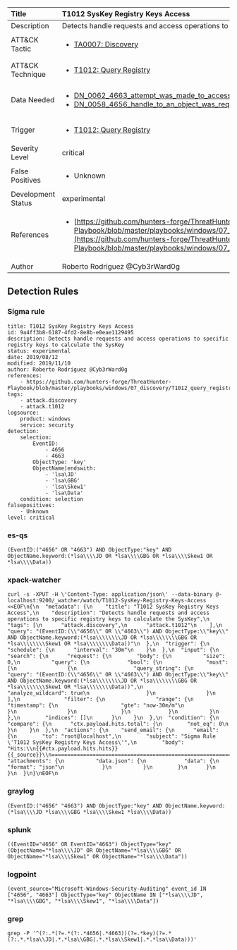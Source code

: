 | Title                | T1012 SysKey Registry Keys Access                                                                                                                                                 |
|:---------------------|:------------------------------------------------------------------------------------------------------------------------------------------------------------|
| Description          | Detects handle requests and access operations to specific registry keys to calculate the SysKey                                                                                                                                           |
| ATT&amp;CK Tactic    |  <ul><li>[TA0007: Discovery](https://attack.mitre.org/tactics/TA0007)</li></ul>  |
| ATT&amp;CK Technique | <ul><li>[T1012: Query Registry](https://attack.mitre.org/techniques/T1012)</li></ul>  |
| Data Needed          | <ul><li>[DN_0062_4663_attempt_was_made_to_access_an_object](../Data_Needed/DN_0062_4663_attempt_was_made_to_access_an_object.md)</li><li>[DN_0058_4656_handle_to_an_object_was_requested](../Data_Needed/DN_0058_4656_handle_to_an_object_was_requested.md)</li></ul>  |
| Trigger              | <ul><li>[T1012: Query Registry](../Triggers/T1012.md)</li></ul>  |
| Severity Level       | critical |
| False Positives      | <ul><li>Unknown</li></ul>  |
| Development Status   | experimental |
| References           | <ul><li>[https://github.com/hunters-forge/ThreatHunter-Playbook/blob/master/playbooks/windows/07_discovery/T1012_query_registry/syskey_registry_keys_access.md](https://github.com/hunters-forge/ThreatHunter-Playbook/blob/master/playbooks/windows/07_discovery/T1012_query_registry/syskey_registry_keys_access.md)</li></ul>  |
| Author               | Roberto Rodriguez @Cyb3rWard0g |


## Detection Rules

### Sigma rule

```
title: T1012 SysKey Registry Keys Access
id: 9a4ff3b8-6187-4fd2-8e8b-e0eae1129495
description: Detects handle requests and access operations to specific registry keys to calculate the SysKey
status: experimental
date: 2019/08/12
modified: 2019/11/10
author: Roberto Rodriguez @Cyb3rWard0g
references:
    - https://github.com/hunters-forge/ThreatHunter-Playbook/blob/master/playbooks/windows/07_discovery/T1012_query_registry/syskey_registry_keys_access.md
tags:
    - attack.discovery
    - attack.t1012
logsource:
    product: windows
    service: security
detection:
    selection:
        EventID:
            - 4656
            - 4663
        ObjectType: 'key'
        ObjectName|endswith:
            - 'lsa\JD'
            - 'lsa\GBG'
            - 'lsa\Skew1'
            - 'lsa\Data'
    condition: selection
falsepositives:
    - Unknown
level: critical
```





### es-qs
    
```
(EventID:("4656" OR "4663") AND ObjectType:"key" AND ObjectName.keyword:(*lsa\\\\JD OR *lsa\\\\GBG OR *lsa\\\\Skew1 OR *lsa\\\\Data))
```


### xpack-watcher
    
```
curl -s -XPUT -H \'Content-Type: application/json\' --data-binary @- localhost:9200/_watcher/watch/T1012-SysKey-Registry-Keys-Access <<EOF\n{\n  "metadata": {\n    "title": "T1012 SysKey Registry Keys Access",\n    "description": "Detects handle requests and access operations to specific registry keys to calculate the SysKey",\n    "tags": [\n      "attack.discovery",\n      "attack.t1012"\n    ],\n    "query": "(EventID:(\\"4656\\" OR \\"4663\\") AND ObjectType:\\"key\\" AND ObjectName.keyword:(*lsa\\\\\\\\JD OR *lsa\\\\\\\\GBG OR *lsa\\\\\\\\Skew1 OR *lsa\\\\\\\\Data))"\n  },\n  "trigger": {\n    "schedule": {\n      "interval": "30m"\n    }\n  },\n  "input": {\n    "search": {\n      "request": {\n        "body": {\n          "size": 0,\n          "query": {\n            "bool": {\n              "must": [\n                {\n                  "query_string": {\n                    "query": "(EventID:(\\"4656\\" OR \\"4663\\") AND ObjectType:\\"key\\" AND ObjectName.keyword:(*lsa\\\\\\\\JD OR *lsa\\\\\\\\GBG OR *lsa\\\\\\\\Skew1 OR *lsa\\\\\\\\Data))",\n                    "analyze_wildcard": true\n                  }\n                }\n              ],\n              "filter": {\n                "range": {\n                  "timestamp": {\n                    "gte": "now-30m/m"\n                  }\n                }\n              }\n            }\n          }\n        },\n        "indices": []\n      }\n    }\n  },\n  "condition": {\n    "compare": {\n      "ctx.payload.hits.total": {\n        "not_eq": 0\n      }\n    }\n  },\n  "actions": {\n    "send_email": {\n      "email": {\n        "to": "root@localhost",\n        "subject": "Sigma Rule \'T1012 SysKey Registry Keys Access\'",\n        "body": "Hits:\\n{{#ctx.payload.hits.hits}}{{_source}}\\n================================================================================\\n{{/ctx.payload.hits.hits}}",\n        "attachments": {\n          "data.json": {\n            "data": {\n              "format": "json"\n            }\n          }\n        }\n      }\n    }\n  }\n}\nEOF\n
```


### graylog
    
```
(EventID:("4656" "4663") AND ObjectType:"key" AND ObjectName.keyword:(*lsa\\\\JD *lsa\\\\GBG *lsa\\\\Skew1 *lsa\\\\Data))
```


### splunk
    
```
((EventID="4656" OR EventID="4663") ObjectType="key" (ObjectName="*lsa\\\\JD" OR ObjectName="*lsa\\\\GBG" OR ObjectName="*lsa\\\\Skew1" OR ObjectName="*lsa\\\\Data"))
```


### logpoint
    
```
(event_source="Microsoft-Windows-Security-Auditing" event_id IN ["4656", "4663"] ObjectType="key" ObjectName IN ["*lsa\\\\JD", "*lsa\\\\GBG", "*lsa\\\\Skew1", "*lsa\\\\Data"])
```


### grep
    
```
grep -P '^(?:.*(?=.*(?:.*4656|.*4663))(?=.*key)(?=.*(?:.*.*lsa\\JD|.*.*lsa\\GBG|.*.*lsa\\Skew1|.*.*lsa\\Data)))'
```



